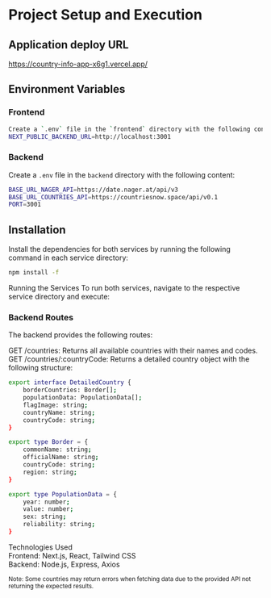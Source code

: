 # Project Setup and Execution

## Application deploy URL
https://country-info-app-x6g1.vercel.app/

## Environment Variables

### Frontend
```sh
Create a `.env` file in the `frontend` directory with the following content:
NEXT_PUBLIC_BACKEND_URL=http://localhost:3001
```

### Backend
Create a `.env` file in the `backend` directory with the following content:
```sh
BASE_URL_NAGER_API=https://date.nager.at/api/v3
BASE_URL_COUNTRIES_API=https://countriesnow.space/api/v0.1
PORT=3001
```
## Installation

Install the dependencies for both services by running the following command in each service directory:
```sh
npm install -f
```
Running the Services
To run both services, navigate to the respective service directory and execute:

### Backend Routes
The backend provides the following routes:

GET /countries: Returns all available countries with their names and codes.
GET /countries/:countryCode: Returns a detailed country object with the following structure:

```sh
export interface DetailedCountry {
    borderCountries: Border[];
    populationData: PopulationData[];
    flagImage: string;
    countryName: string;
    countryCode: string;
}

export type Border = {
    commonName: string;
    officialName: string;
    countryCode: string;
    region: string;
}

export type PopulationData = {
    year: number;
    value: number;
    sex: string;
    reliability: string; 
}
```

Technologies Used
<br/>
Frontend: Next.js, React, Tailwind CSS
<br/>
Backend: Node.js, Express, Axios

<sub>Note: Some countries may return errors when fetching data due to the provided API not returning the expected results.</sub>
